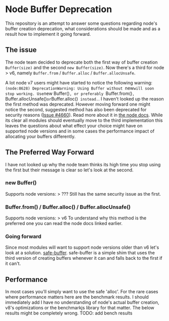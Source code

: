 # Node Buffer Deprecation
This repository is an attempt to answer some questions regarding node's buffer creation deprecation, what considerations should be made and as a result how to implement it going forward.

## The issue
The node team decided to deprecate both the first way of buffer creation `Buffer(size)` and the second `new Buffer(size)`. Now there's a third for node > v6, namely `Buffer.from` / `Buffer.alloc` / `Buffer.allocUnsafe`. 

A lot node v7 users might have started to notice the following warning: 
`(node:8628) DeprecationWarning: Using Buffer without `new` will soon stop working. Use `new Buffer()`, or preferably `Buffer.from()`, `Buffer.allocUnsafe()` or `Buffer.alloc()` instead.`. I haven't looked up the reason the first method was deprecated. However moving forward one might notice the second, suggested method has also been deprecated for security reasons ([Issue #4660](https://github.com/nodejs/node/issues/4660)). Read more about it in [the node docs](https://nodejs.org/api/buffer.html#buffer_buffer_from_buffer_alloc_and_buffer_allocunsafe). While its clear all modules should eventually move to the third implementation this leaves the questions about what effect your choice might have on supported node versions and in some cases the performance impact of allocating your buffers differently.

## The Preferred Way Forward
I have not looked up why the node team thinks its high time you stop using the first but their message is clear so let's look at the second.

### new Buffer()
Supports node versions: > ???
Still has the same security issue as the first.

### Buffer.from() / Buffer.alloc() / Buffer.allocUnsafe()
Supports node versions: > v6
To understand why this method is the preferred one you can read the node docs linked earlier.

### Going forward
Since most modules will want to support node versions older than v6 let's look at a solution. [safe-buffer](https://github.com/feross/safe-buffer). safe-buffer is a simple shim that uses the third version of creating buffers whenever it can and falls back to the first if it can't.

## Performance
In most cases you'll simply want to use the safe 'alloc'. For the rare cases where performance matters here are the benchmark results. I should immediately add I have no understanding of node's actual buffer creation, v8's optimizations or the benchmarkjs library for that matter. The below results might be completely wrong.
TODO: add bench results

